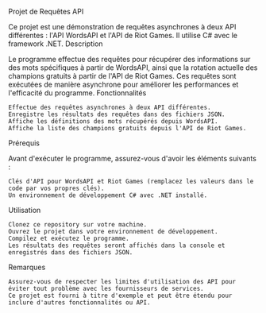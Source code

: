 Projet de Requêtes API

Ce projet est une démonstration de requêtes asynchrones à deux API différentes : l'API WordsAPI et l'API de Riot Games. Il utilise C# avec le framework .NET.
Description

Le programme effectue des requêtes pour récupérer des informations sur des mots spécifiques à partir de WordsAPI, ainsi que la rotation actuelle des champions gratuits à partir de l'API de Riot Games. Ces requêtes sont exécutées de manière asynchrone pour améliorer les performances et l'efficacité du programme.
Fonctionnalités

    Effectue des requêtes asynchrones à deux API différentes.
    Enregistre les résultats des requêtes dans des fichiers JSON.
    Affiche les définitions des mots récupérés depuis WordsAPI.
    Affiche la liste des champions gratuits depuis l'API de Riot Games.

Prérequis

Avant d'exécuter le programme, assurez-vous d'avoir les éléments suivants :

    Clés d'API pour WordsAPI et Riot Games (remplacez les valeurs dans le code par vos propres clés).
    Un environnement de développement C# avec .NET installé.

Utilisation

    Clonez ce repository sur votre machine.
    Ouvrez le projet dans votre environnement de développement.
    Compilez et exécutez le programme.
    Les résultats des requêtes seront affichés dans la console et enregistrés dans des fichiers JSON.

Remarques

    Assurez-vous de respecter les limites d'utilisation des API pour éviter tout problème avec les fournisseurs de services.
    Ce projet est fourni à titre d'exemple et peut être étendu pour inclure d'autres fonctionnalités ou API.

